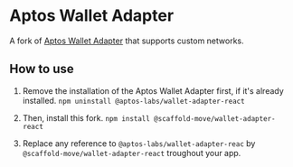 # Aptos Wallet Adapter

A fork of [Aptos Wallet Adapter](https://github.com/aptos-labs/aptos-wallet-adapter) that supports custom networks.

## How to use

1. Remove the installation of the Aptos Wallet Adapter first, if it's already installed.
```npm uninstall @aptos-labs/wallet-adapter-react```

2. Then, install this fork.
```npm install @scaffold-move/wallet-adapter-react```

3. Replace any reference to `@aptos-labs/wallet-adapter-reac` by `@scaffold-move/wallet-adapter-react` troughout your app.
